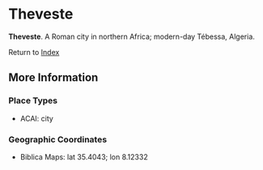 # Theveste
**Theveste**. 
A Roman city in northern Africa; modern-day Tébessa, Algeria. 








Return to [Index](00-Index.md)

## More Information

### Place Types

* ACAI: city



### Geographic Coordinates

* Biblica Maps: lat 35.4043; lon 8.12332




